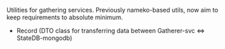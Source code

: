 Utilities for gathering services. Previously nameko-based utils, now aim to keep requirements to absolute minimum.  
 - Record (DTO class for transferring data between Gatherer-svc <=> StateDB-mongodb)  
